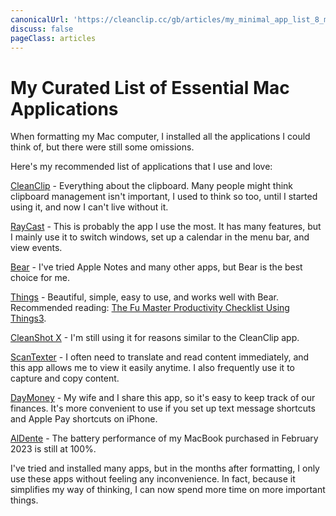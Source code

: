 ```yaml
---
canonicalUrl: 'https://cleanclip.cc/gb/articles/my_minimal_app_list_8_mac_essentials'
discuss: false
pageClass: articles
---
```


# My Curated List of Essential Mac Applications

When formatting my Mac computer, I installed all the applications I could think of, but there were still some omissions.

Here's my recommended list of applications that I use and love:

[CleanClip](https://cleanclip.cc) - Everything about the clipboard. Many people might think clipboard management isn't important, I used to think so too, until I started using it, and now I can't live without it.

[RayCast](https://www.raycast.com/) - This is probably the app I use the most. It has many features, but I mainly use it to switch windows, set up a calendar in the menu bar, and view events.

[Bear](https://apps.apple.com/app/id1091189122) - I've tried Apple Notes and many other apps, but Bear is the best choice for me.

[Things](https://apps.apple.com/app/things-3/id904280696) - Beautiful, simple, easy to use, and works well with Bear. Recommended reading: [The Fu Master Productivity Checklist Using Things3](https://productivewithapurpose.com/2019/05/21/the-fu-master-productivity-checklist-using-things3/).

[CleanShot X](https://cleanshot.com/) - I'm still using it for reasons similar to the CleanClip app.

[ScanTexter](https://apps.apple.com/app/scantexter-ocr-ai-translate/id1635954549) - I often need to translate and read content immediately, and this app allows me to view it easily anytime. I also frequently use it to capture and copy content.

[DayMoney](https://apps.apple.com/app/daymoney-budget-diary/id6443419421) - My wife and I share this app, so it's easy to keep track of our finances. It's more convenient to use if you set up text message shortcuts and Apple Pay shortcuts on iPhone.

[AlDente](https://apphousekitchen.com/) - The battery performance of my MacBook purchased in February 2023 is still at 100%.

I've tried and installed many apps, but in the months after formatting, I only use these apps without feeling any inconvenience. In fact, because it simplifies my way of thinking, I can now spend more time on more important things.